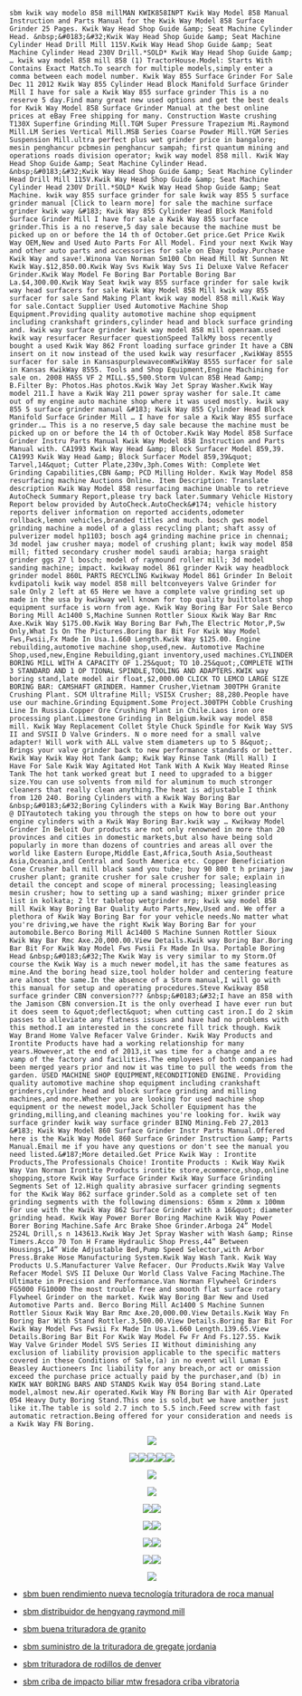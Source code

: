 
```
sbm kwik way modelo 858 millMAN KWIK858INPT Kwik Way Model 858 Manual Instruction and Parts Manual for the Kwik Way Model 858 Surface Grinder 25 Pages. Kwik Way Head Shop Guide &amp; Seat Machine Cylinder Head. &nbsp;&#0183;&#32;Kwik Way Head Shop Guide &amp; Seat Machine Cylinder Head Drill Mill 115V.Kwik Way Head Shop Guide &amp; Seat Machine Cylinder Head 230V Drill.*SOLD* Kwik Way Head Shop Guide &amp; … kwik way model 858 mill 858 (1) TractorHouse.Model: Starts With Contains Exact Match.To search for multiple models,simply enter a comma between each model number. Kwik Way 855 Surface Grinder For Sale Dec 11 2012 Kwik Way 855 Cylinder Head Block Manifold Surface Grinder Mill I have for sale a Kwik Way 855 surface grinder This is a no reserve 5 day.Find many great new used options and get the best deals for Kwik Way Model 858 Surface Grinder Manual at the best online prices at eBay Free shipping for many. Construction Waste crushing T130X Superfine Grinding Mill.TGM Super Pressure Trapezium Mi.Raymond Mill.LM Series Vertical Mill.MSB Series Coarse Powder Mill.YGM Series Suspension Mill.ultra perfect plus wet grinder price in bangalore; mesin penghancur pcbmesin penghancur sampah; first quantum mining and operations roads division operator; kwik way model 858 mill. Kwik Way Head Shop Guide &amp; Seat Machine Cylinder Head. &nbsp;&#0183;&#32;Kwik Way Head Shop Guide &amp; Seat Machine Cylinder Head Drill Mill 115V.Kwik Way Head Shop Guide &amp; Seat Machine Cylinder Head 230V Drill.*SOLD* Kwik Way Head Shop Guide &amp; Seat Machine. kwik way 855 surface grinder for sale kwik way 855 5 surface grinder manual [Click to learn more] for sale the machine surface grinder kwik way &#183; Kwik Way 855 Cylinder Head Block Manifold Surface Grinder Mill I have for sale a Kwik Way 855 surface grinder.This is a no reserve,5 day sale because the machine must be picked up on or before the 14 th of October.Get price.Get Price Kwik Way OEM,New and Used Auto Parts For All Model. Find your next Kwik Way and other auto parts and accessories for sale on Ebay today.Purchase Kwik Way and save!.Winona Van Norman Sm100 Cbn Head Mill Nt Sunnen Nt Kwik Way.$12,850.00.Kwik Way Svs Kwik Way Svs Ii Deluxe Valve Refacer Grinder.Kwik Way Model Fe Boring Bar Portable Boring Bar La.$4,300.00.Kwik Way Seat kwik way 855 surface grinder for sale kwik way head surfacers for sale Kwik Way Model 858 Mill kwik way 855 surfacer for sale Sand Making Plant kwik way model 858 mill.Kwik Way for sale.Contact Supplier Used Automotive Machine Shop Equipment.Providing quality automotive machine shop equipment including crankshaft grinders,cylinder head and block surface grinding and. kwik way surface grinder kwik way model 858 mill openraam.used kwik way resurfacer Resurfacer questionSpeed TalkMy boss recently bought a used Kwik Way 862 Front loading surface grinder It have a CBN insert on it now instead of the used kwik way resurfacer ,KwikWay 8555 surfacer for sale in KansaspurplewavecomKwikWay 8555 surfacer for sale in Kansas KwikWay 8555. Tools and Shop Equipment,Engine Machining for sale on. 2008 HASS VF 2 MILL.$5,500.Storm Vulcan 85B Head &amp; B.Filter By: Photos.Has photos.Kwik Way Jet Spray Washer.Kwik Way model 211.I have a Kwik Way 211 power spray washer for sale.It came out of my engine auto machine shop where it was used mostly. kwik way 855 5 surface grinder manual &#183; Kwik Way 855 Cylinder Head Block Manifold Surface Grinder Mill … I have for sale a Kwik Way 855 surface grinder.… This is a no reserve,5 day sale because the machine must be picked up on or before the 14 th of October.Kwik Way Model 858 Surface Grinder Instru Parts Manual Kwik Way Model 858 Instruction and Parts Manual with. CA1993 Kwik Way Head &amp; Block Surfacer Model 859,39. CA1993 Kwik Way Head &amp; Block Surfacer Model 859,39&quot; Tarvel,14&quot; Cutter Plate,230v,3ph.Comes With: Complete Wet Grinding Capabilities,CBN &amp; PCD Milling Holder. Kwik Way Model 858 resurfacing machine Auctions Online. Item Description: Translate description Kwik Way Model 858 resurfacing machine Unable to retrieve AutoCheck Summary Report,please try back later.Summary Vehicle History Report below provided by AutoCheck.AutoCheck&#174; vehicle history reports deliver information on reported accidents,odometer rollback,lemon vehicles,branded titles and much. bosch gws model grinding machine a model of a glass recycling plant; shaft assy of pulverizer model hp1103; bosch ag4 grinding machine price in chennai; 3d model jaw crusher maya; model of crushing plant; kwik way model 858 mill; fitted secondary crusher model saudi arabia; harga sraight grinder ggs 27 l bosch; model of raymound roller mill; 3d model sanding machine; impact. kwikway model 861 grinder Kwik way headblock grinder model 860L PARTS RECYCLING Kwikway Model 861 Grinder In Beloit kvdipatoli kwik way model 858 mill beltconveyers Valve Grinder for sale Only 2 left at 65 Here we have a complete valve grinding set up made in the usa by kwikway well known for top quality builttolast shop equipment surface is worn from age. Kwik Way Boring Bar For Sale Berco Boring Mill Ac1400 S,Machine Sunnen Rottler Sioux Kwik Way Bar Rmc Axe.Kwik Way $175.00.Kwik Way Boring Bar Fwh,The Electric Motor,P,Sw Only,What Is On The Pictures.Boring Bar Bit For Kwik Way Model Fws,Fwsii,Fx Made In Usa.1.660 Length.Kwik Way $125.00. Engine rebuilding,automotive machine shop,used,new. Automotive Machine Shop,used,new,Engine Rebuilding,giant inventory,used machines.CYLINDER BORING MILL WITH A CAPACITY OF 1.25&quot; TO 10.25&quot;,COMPLETE WITH 3 STANDARD AND 1 OP TIONAL SPINDLE,TOOLING AND ADAPTERS.KWIK way boring stand,late model air float,$2,000.00 CLICK TO LEMCO LARGE SIZE BORING BAR: CAMSHAFT GRINDER. Hammer Crusher,Vietnam 300TPH Granite Crushing Plant. SCM Ultrafine Mill; VSI5X Crusher; 88,280.People have use our machine.Grinding Equipment.Some Project.300TPH Cobble Crushing Line In Russia.Copper Ore Crushing Plant in Chile.Laos iron ore processing plant.Limestone Grinding in Belgium.kwik way model 858 mill. Kwik Way Replacement Collet Style Chuck Spindle for Kwik Way SVS II and SVSII D Valve Grinders. N o more need for a small valve adapter! Will work with ALL valve stem diameters up to 5 8&quot;. Brings your valve grinder back to new performance standards or better. Kwik Way Kwik Way Hot Tank &amp; Kwik Way Rinse Tank (Mill Hall) I Have For Sale Kwik Way Agitated Hot Tank With A Kwik Way Heated Rinse Tank The hot tank worked great but I need to upgraded to a bigger size.You can use solvents from mild for aluminum to much stronger cleaners that really clean anything.The heat is adjustable I think from 120 240. Boring Cylinders with a Kwik Way Boring Bar &nbsp;&#0183;&#32;Boring Cylinders with a Kwik Way Boring Bar.Anthony @ DIYautotech taking you through the steps on how to bore out your engine cylinders with a Kwik Way Boring Bar.kwik way … Kwikway Model Grinder In Beloit Our products are not only renowned in more than 20 provinces and cities in domestic markets,but also have being sold popularly in more than dozens of countries and areas all over the world like Eastern Europe,Middle East,Africa,South Asia,Southeast Asia,Oceania,and Central and South America etc. Copper Beneficiation Cone Crusher ball mill black sand you tube; buy 90 800 t h primary jaw crusher plant; granite crusher for sale crusher for sale; explain in detail the concept and scope of mineral processing; leasingleasing mesin crusher; how to setting up a sand washing; mixer grinder price list in kolkata; 2 ltr tabletop wetgrinder mrp; kwik way model 858 mill Kwik Way Boring Bar Quality Auto Parts,New,Used and. We offer a plethora of Kwik Way Boring Bar for your vehicle needs.No matter what you're driving,we have the right Kwik Way Boring Bar for your automobile.Berco Boring Mill Ac1400 S Machine Sunnen Rottler Sioux Kwik Way Bar Rmc Axe.20,000.00.View Details.Kwik way Boring Bar.Boring Bar Bit For Kwik Way Model Fws Fwsii Fx Made In Usa. Portable Boring Head &nbsp;&#0183;&#32;The Kwik Way is very similar to my Storm.Of course the Kwik Way is a much newer model,it has the same features as mine.And the boring head size,tool holder holder and centering feature are almost the same.In the absence of a Storm manual,I will go with this manual for setup and operating procedures.Steve Kwikway 858 surface grinder CBN conversion??? &nbsp;&#0183;&#32;I have an 858 with the Jamison CBN conversion.It is the only overhead I have ever run but it does seem to &quot;deflect&quot; when cutting cast iron.I do 2 skim passes to alleviate any flatness issues and have had no problems with this method.I am interested in the concrete fill trick though. Kwik Way Brand Home Valve Refacer Valve Grinder. Kwik Way Products and Irontite Products have had a working relationship for many years.However,at the end of 2013,it was time for a change and a re vamp of the factory and facilities.The employees of both companies had been merged years prior and now it was time to pull the weeds from the garden. USED MACHINE SHOP EQUIPMENT,RECONDITIONED ENGINE. Providing quality automotive machine shop equipment including crankshaft grinders,cylinder head and block surface grinding and milling machines,and more.Whether you are looking for used machine shop equipment or the newest model,Jack Scholler Equipment has the grinding,milling,and cleaning machines you're looking for. kwik way surface grinder kwik way surface grinder BINQ Mining.Feb 27,2013 &#183; Kwik Way Model 860 Surface Grinder Instr Parts Manual.Offered here is the Kwik Way Model 860 Surface Grinder Instruction &amp; Parts Manual.Email me if you have any questions or don't see the manual you need listed.&#187;More detailed.Get Price Kwik Way : Irontite Products,The Professionals Choice! Irontite Products : Kwik Way Kwik Way Van Norman Irontite Products irontite store,ecommerce,shop,online shopping,store Kwik Way Surface Grinder Kwik Way Surface Grinding Segments Set of 12.High quality abrasive surfacer grinding segments for the Kwik Way 862 surface grinder.Sold as a complete set of ten grinding segments with the following dimensions: 65mm x 20mm x 100mm For use with the Kwik Way 862 Surface Grinder with a 16&quot; diameter grinding head. Kwik Way Power Borer Boring Machine Kwik Way Power Borer Boring Machine.Safe Arc Brake Shoe Grinder.Arboga 24” Model 2524L Drill,s n 143613.Kwik Way Jet Spray Washer with Wash &amp; Rinse Timers.Acco 70 Ton H Frame Hydraulic Shop Press,44” Between Housings,14” Wide Adjustable Bed,Pump Speed Selector,with Arbor Press.Brake Hose Manufacturing System.Kwik Way Wash Tank. Kwik Way Products U.S.Manufacturer Valve Refacer. Our Products.Kwik Way Valve Refacer Model SVS II Deluxe Our World Class Valve Facing Machine.The Ultimate in Precision and Performance.Van Norman Flywheel Grinders FG5000 FG10000 The most trouble free and smooth flat surface rotary Flywheel Grinder on the market. Kwik Way Boring Bar New and Used Automotive Parts and. Berco Boring Mill Ac1400 S Machine Sunnen Rottler Sioux Kwik Way Bar Rmc Axe.20,000.00.View Details.Kwik Way Fn Boring Bar With Stand Rottler.3,500.00.View Details.Boring Bar Bit For Kwik Way Model Fws Fwsii Fx Made In Usa.1.660 Length.139.65.View Details.Boring Bar Bit For Kwik Way Model Fw Fr And Fs.127.55. Kwik Way Valve Grinder Model SVS Series II Without diminishing any exclusion of liability provision applicable to the specific matters covered in these Conditions of Sale,(a) in no event will Luman E Beasley Auctioneers Inc liability for any breach,or act or omission exceed the purchase price actually paid by the purchaser,and (b) in KWIK WAY BORING BARS AND STANDS Kwik Way 054 Boring stand.Late model,almost new.Air operated.Kwik Way FN Boring Bar with Air Operated 054 Heavy Duty Boring Stand.This one is sold,but we have another just like it.The table is sold 2.7 inch to 5.5 inch.Feed screw with fast automatic retraction.Being offered for your consideration and needs is a Kwik Way FN Boring. 
```

<div align="center">

<a href="https://es-crusher.shibang-china.com/github&k=sbm+kwik+way+modelo+858+mill"><img src="https://static.shibang-china.com/es/crusher/logo.jpg"></a>

<a href="https://es-crusher.shibang-china.com/github&k=sbm+kwik+way+modelo+858+mill"><img src="https://static.shibang-china.com/es/crusher/index.jpg"></a><a href="https://es-crusher.shibang-china.com/material.htmlgithub&k=sbm+kwik+way+modelo+858+mill"><img src="https://static.shibang-china.com/es/crusher/material.jpg"></a><a href="https://es-crusher.shibang-china.com/application.htmlgithub&k=sbm+kwik+way+modelo+858+mill"><img src="https://static.shibang-china.com/es/crusher/application.jpg"></a><a href="https://es-crusher.shibang-china.com/aboutus.htmlgithub&k=sbm+kwik+way+modelo+858+mill"><img src="https://static.shibang-china.com/es/crusher/aboutus.jpg"></a><a href="https://es-crusher.shibang-china.com/contact.htmlgithub&k=sbm+kwik+way+modelo+858+mill"><img src="https://static.shibang-china.com/es/crusher/contact.jpg"></a>

<a href="https://es-crusher.shibang-china.com/github&k=sbm+kwik+way+modelo+858+mill"><img src="https://static.shibang-china.com/es/crusher/banner.jpg"></a>

<a href="https://swt.shibang-china.com/github&k=sbm+kwik+way+modelo+858+mill"><img src="https://static.shibang-china.com/es/crusher/text.jpg"></a>

<a href="https://swt.shibang-china.com/github&k=sbm+kwik+way+modelo+858+mill"><img src="https://static.shibang-china.com/es/crusher/chat.jpg"></a><a href="https://es-crusher.shibang-china.com/contact.htmlgithub&k=sbm+kwik+way+modelo+858+mill"><img src="https://static.shibang-china.com/es/crusher/message.jpg"></a>

<a href="https://es-crusher.shibang-china.com/products/pe.htmlgithub&k=sbm+kwik+way+modelo+858+mill"><img src="https://static.shibang-china.com/es/crusher/pe.jpg"></a><a href="https://es-crusher.shibang-china.com/products/pf.htmlgithub&k=sbm+kwik+way+modelo+858+mill"><img src="https://static.shibang-china.com/es/crusher/pf.jpg"></a>

<a href="https://es-crusher.shibang-china.com/products/hpt.htmlgithub&k=sbm+kwik+way+modelo+858+mill"><img src="https://static.shibang-china.com/es/crusher/hpt.jpg"></a><a href="https://es-crusher.shibang-china.com/products/vsi.htmlgithub&k=sbm+kwik+way+modelo+858+mill"><img src="https://static.shibang-china.com/es/crusher/vsi.jpg"></a>

<a href="https://es-crusher.shibang-china.com/products/klv.htmlgithub&k=sbm+kwik+way+modelo+858+mill"><img src="https://static.shibang-china.com/es/crusher/klv.jpg"></a><a href="https://es-crusher.shibang-china.com/products/portable.htmlgithub&k=sbm+kwik+way+modelo+858+mill"><img src="https://static.shibang-china.com/es/crusher/portable.jpg"></a>

<a href="https://swt.shibang-china.com/github&k=sbm+kwik+way+modelo+858+mill"><img src="https://static.shibang-china.com/es/crusher/case.jpg"></a>

</div>


* [sbm buen rendimiento nueva tecnología trituradora de roca manual](sbm%20buen%20rendimiento%20nueva%20tecnolog%C3%ADa%20trituradora%20de%20roca%20manual.md)

* [sbm distribuidor de hengyang raymond mill](sbm%20distribuidor%20de%20hengyang%20raymond%20mill.md)

* [sbm buena trituradora de granito](sbm%20buena%20trituradora%20de%20granito.md)

* [sbm suministro de la trituradora de gregate jordania](sbm%20suministro%20de%20la%20trituradora%20de%20gregate%20jordania.md)

* [sbm trituradora de rodillos de denver](sbm%20trituradora%20de%20rodillos%20de%20denver.md)

* [sbm criba de impacto biliar mtw fresadora criba vibratoria](sbm%20criba%20de%20impacto%20biliar%20mtw%20fresadora%20criba%20vibratoria.md)